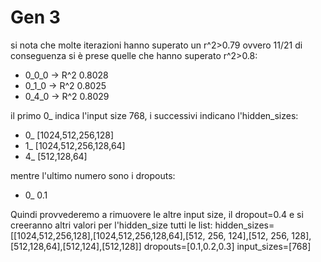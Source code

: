 # Gen 3
si nota che molte iterazioni hanno superato un r^2>0.79 ovvero 11/21 di conseguenza si è prese quelle che hanno superato r^2>0.8:
- 0_0_0 -> R^2 0.8028
- 0_1_0 -> R^2 0.8025
- 0_4_0 -> R^2 0.8029

il primo 0_ indica l'input size 768, i successivi indicano l'hidden_sizes:
- 0_ [1024,512,256,128]
- 1_ [1024,512,256,128,64]
- 4_ [512,128,64]

mentre l'ultimo numero sono i dropouts:
- 0_ 0.1

Quindi provvederemo a rimuovere le altre input size, il dropout=0.4 e si creeranno altri valori per l'hidden_size
tutti le list:
hidden_sizes=[[1024,512,256,128],[1024,512,256,128,64],[512, 256, 124],[512, 256, 128],[512,128,64],[512,124],[512,128]]
dropouts=[0.1,0.2,0.3]
input_sizes=[768]